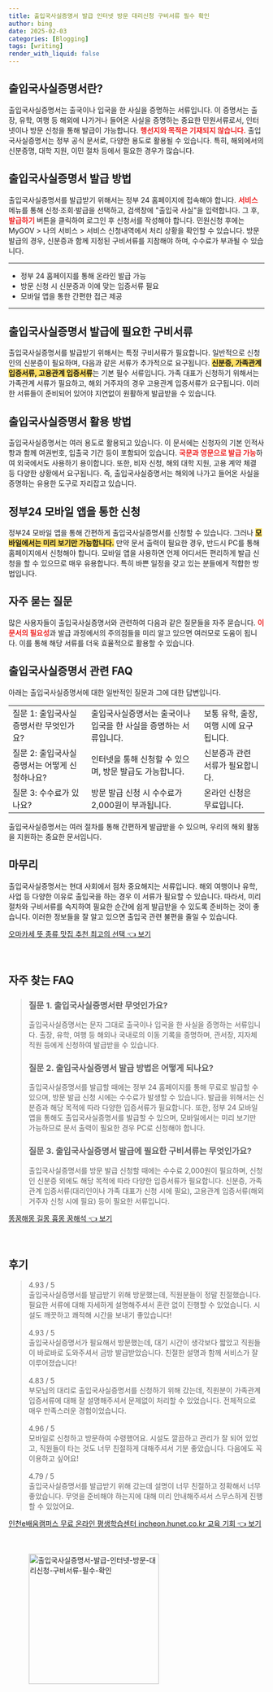 ```yaml
---
title: 출입국사실증명서 발급 인터넷 방문 대리신청 구비서류 필수 확인
author: bing
date: 2025-02-03
categories: [Blogging]
tags: [writing]
render_with_liquid: false
---
```



<h2 id='출입국사실증명서란'>출입국사실증명서란?</h2>

<p>출입국사실증명서는 출국이나 입국을 한 사실을 증명하는 서류입니다. 이 증명서는 출장, 유학, 여행 등 해외에 나가거나 들어온 사실을 증명하는 중요한 민원서류로서, 인터넷이나 방문 신청을 통해 발급이 가능합니다. <b><span style="color: #ee2323;">행선지와 목적은 기재되지 않습니다.</span></b> 출입국사실증명서는 정부 공식 문서로, 다양한 용도로 활용될 수 있습니다. 특히, 해외에서의 신분증명, 대학 지원, 이민 절차 등에서 필요한 경우가 많습니다.</p>

<h2 id='출입국사실증명서 발급 방법'>출입국사실증명서 발급 방법</h2>

<p>출입국사실증명서를 발급받기 위해서는 정부 24 홈페이지에 접속해야 합니다. <b><span style="color: #ee2323;">서비스</span></b> 메뉴를 통해 신청·조회·발급을 선택하고, 검색창에 "출입국 사실"을 입력합니다. 그 후, <b><span style="color: #ee2323;">발급하기</span></b> 버튼을 클릭하여 로그인 후 신청서를 작성해야 합니다. 민원신청 후에는 MyGOV > 나의 서비스 > 서비스 신청내역에서 처리 상황을 확인할 수 있습니다. 방문 발급의 경우, 신분증과 함께 지정된 구비서류를 지참해야 하며, 수수료가 부과될 수 있습니다.</p>

<hr />

<ul>
    <li>정부 24 홈페이지를 통해 온라인 발급 가능</li>
    <li>방문 신청 시 신분증과 이에 맞는 입증서류 필요</li>
    <li>모바일 앱을 통한 간편한 접근 제공</li>
</ul>

<hr />

<h2 id='필요 서류'>출입국사실증명서 발급에 필요한 구비서류</h2>

<p>출입국사실증명서를 발급받기 위해서는 특정 구비서류가 필요합니다. 일반적으로 신청인의 신분증이 필요하며, 다음과 같은 서류가 추가적으로 요구됩니다. <b><span style="background-color: #ffe066;">신분증, 가족관계 입증서류, 고용관계 입증서류</span></b>는 기본 필수 서류입니다. 가족 대표가 신청하기 위해서는 가족관계 서류가 필요하고, 해외 거주자의 경우 고용관계 입증서류가 요구됩니다. 이러한 서류들이 준비되어 있어야 지연없이 원활하게 발급받을 수 있습니다.</p>

<h2 id='출입국사실증명서 활용 방법'>출입국사실증명서 활용 방법</h2>

<p>출입국사실증명서는 여러 용도로 활용되고 있습니다. 이 문서에는 신청자의 기본 인적사항과 함께 여권번호, 입출국 기간 등이 포함되어 있습니다. <b><span style="color: #ee2323;">국문과 영문으로 발급 가능</span></b>하여 외국에서도 사용하기 용이합니다. 또한, 비자 신청, 해외 대학 지원, 고용 계약 체결 등 다양한 상황에서 요구됩니다. 즉, 출입국사실증명서는 해외에 나가고 들어온 사실을 증명하는 유용한 도구로 자리잡고 있습니다.</p>

<h2 id='정부24 모바일 앱을 통한 신청'>정부24 모바일 앱을 통한 신청</h2>

<p>정부24 모바일 앱을 통해 간편하게 출입국사실증명서를 신청할 수 있습니다. 그러나 <b><span style="background-color: #ffe066;">모바일에서는 미리 보기만 가능합니다.</span></b> 만약 문서 출력이 필요한 경우, 반드시 PC를 통해 홈페이지에서 신청해야 합니다. 모바일 앱을 사용하면 언제 어디서든 편리하게 발급 신청을 할 수 있으므로 매우 유용합니다. 특히 바쁜 일정을 갖고 있는 분들에게 적합한 방법입니다.</p>

<h2 id='자주 묻는 질문'>자주 묻는 질문</h2>

<p>많은 사용자들이 출입국사실증명서와 관련하여 다음과 같은 질문들을 자주 묻습니다. <b><span style="color: #ee2323;">이 문서의 필요성</span></b>과 발급 과정에서의 주의점들을 미리 알고 있으면 여러모로 도움이 됩니다. 이를 통해 해당 서류를 더욱 효율적으로 활용할 수 있습니다.</p>

<h2 id='출입국사실증명서 관련 FAQ'>출입국사실증명서 관련 FAQ</h2>

<p>아래는 출입국사실증명서에 대한 일반적인 질문과 그에 대한 답변입니다.</p>

<table>
    <tr>
        <td>질문 1: 출입국사실증명서란 무엇인가요?</td>
        <td>출입국사실증명서는 출국이나 입국을 한 사실을 증명하는 서류입니다.</td>
        <td>보통 유학, 출장, 여행 시에 요구됩니다.</td>
    </tr>
    <tr>
        <td>질문 2: 출입국사실증명서는 어떻게 신청하나요?</td>
        <td>인터넷을 통해 신청할 수 있으며, 방문 발급도 가능합니다.</td>
        <td>신분증과 관련 서류가 필요합니다.</td>
    </tr>
    <tr>
        <td>질문 3: 수수료가 있나요?</td>
        <td>방문 발급 신청 시 수수료가 2,000원이 부과됩니다.</td>
        <td>온라인 신청은 무료입니다.</td>
    </tr>
</table>

<p>출입국사실증명서는 여러 절차를 통해 간편하게 발급받을 수 있으며, 우리의 해외 활동을 지원하는 중요한 문서입니다.</p>

<h2 id='마무리'>마무리</h2>

<p>출입국사실증명서는 현대 사회에서 점차 중요해지는 서류입니다. 해외 여행이나 유학, 사업 등 다양한 이유로 출입국을 하는 경우 이 서류가 필요할 수 있습니다. 따라서, 미리 절차와 구비서류를 숙지하여 필요한 순간에 쉽게 발급받을 수 있도록 준비하는 것이 좋습니다. 이러한 정보들을 잘 알고 있으면 출입국 관련 불편을 줄일 수 있습니다.</p>


<p><a class="click-button" title="오마카세 뜻 종류 맛집 추천 최고의 선택" href="https://24nara.github.io/posts/%EC%98%A4%EB%A7%88%EC%B9%B4%EC%84%B8-%EB%9C%BB-%EC%A2%85%EB%A5%98-%EB%A7%9B%EC%A7%91-%EC%B6%94%EC%B2%9C-%EC%B5%9C%EA%B3%A0%EC%9D%98-%EC%84%A0%ED%83%9D/" rel="dofollow">오마카세 뜻 종류 맛집 추천 최고의 선택 👈 보기</a></p><br>
<h2 id='자주_찾는_FAQ'>자주 찾는 FAQ</h2>
<div itemscope="" itemtype="https://schema.org/FAQPage"> 
<blockquote> 
<div itemscope="" itemprop="mainEntity" itemtype="https://schema.org/Question"> 
<h3 itemprop="name">질문 1. 출입국사실증명서란 무엇인가요?</h3> 
<div itemscope="" itemprop="acceptedAnswer" itemtype="https://schema.org/Answer"> 
<span itemprop="text"> <p>출입국사실증명서는 문자 그대로 출국이나 입국을 한 사실을 증명하는 서류입니다. 출장, 유학, 여행 등 해외나 국내로의 이동 기록을 증명하며, 관서장, 지자체 직원 등에게 신청하여 발급받을 수 있습니다.</p> </span> 
</div> 
</div> 
<div itemscope="" itemprop="mainEntity" itemtype="https://schema.org/Question"> 
<h3 itemprop="name">질문 2. 출입국사실증명서 발급 방법은 어떻게 되나요?</h3> 
<div itemscope="" itemprop="acceptedAnswer" itemtype="https://schema.org/Answer"> 
<span itemprop="text"> <p>출입국사실증명서를 발급할 때에는 정부 24 홈페이지를 통해 무료로 발급할 수 있으며, 방문 발급 신청 시에는 수수료가 발생할 수 있습니다. 발급을 위해서는 신분증과 해당 목적에 따라 다양한 입증서류가 필요합니다. 또한, 정부 24 모바일 앱을 통해도 출입국사실증명서를 발급할 수 있으며, 모바일에서는 미리 보기만 가능하므로 문서 출력이 필요한 경우 PC로 신청해야 합니다.</p> </span> 
</div> 
</div> 
<div itemscope="" itemprop="mainEntity" itemtype="https://schema.org/Question"> 
<h3 itemprop="name">질문 3. 출입국사실증명서 발급에 필요한 구비서류는 무엇인가요?</h3> 
<div itemscope="" itemprop="acceptedAnswer" itemtype="https://schema.org/Answer"> 
<span itemprop="text"> <p>출입국사실증명서를 방문 발급 신청할 때에는 수수료 2,000원이 필요하며, 신청인 신분증 외에도 해당 목적에 따라 다양한 입증서류가 필요합니다. 신분증, 가족관계 입증서류(대리인이나 가족 대표가 신청 시에 필요), 고용관계 입증서류(해외 거주자 신청 시에 필요) 등이 필요한 서류입니다.</p> </span> 
</div> 
</div> 
</blockquote> 
</div>
<p><a class="click-button" title="똥꿈해몽 길몽 흉몽 꿈해석" href="https://24nara.github.io/posts/%EB%98%A5%EA%BF%88%ED%95%B4%EB%AA%BD-%EA%B8%B8%EB%AA%BD-%ED%9D%89%EB%AA%BD-%EA%BF%88%ED%95%B4%EC%84%9D/" rel="dofollow">똥꿈해몽 길몽 흉몽 꿈해석 👈 보기</a></p><br>
<h2 id='후기'>후기</h2>
<div itemscope itemtype="https://schema.org/Product">
  <blockquote>
  <div itemprop="review" itemscope itemtype="https://schema.org/Review">
      <div itemprop="reviewRating" itemscope itemtype="https://schema.org/Rating"> <span itemprop="ratingValue">4.93</span> / <span itemprop="bestRating">5</span> </div>
      <span itemprop="reviewBody">출입국사실증명서를 발급받기 위해 방문했는데, 직원분들이 정말 친절했습니다. 필요한 서류에 대해 자세하게 설명해주셔서 혼란 없이 진행할 수 있었습니다. 시설도 깨끗하고 쾌적해 시간을 보내기 좋았습니다!</span>
  </div>
  <br>
  <div itemprop="review" itemscope itemtype="https://schema.org/Review">
      <div itemprop="reviewRating" itemscope itemtype="https://schema.org/Rating"> <span itemprop="ratingValue">4.93</span> / <span itemprop="bestRating">5</span> </div>
      <span itemprop="reviewBody">출입국사실증명서가 필요해서 방문했는데, 대기 시간이 생각보다 짧았고 직원들이 바로바로 도와주셔서 금방 발급받았습니다. 친절한 설명과 함께 서비스가 잘 이루어졌습니다!</span>
  </div>
  <br>
  <div itemprop="review" itemscope itemtype="https://schema.org/Review">
      <div itemprop="reviewRating" itemscope itemtype="https://schema.org/Rating"> <span itemprop="ratingValue">4.83</span> / <span itemprop="bestRating">5</span> </div>
      <span itemprop="reviewBody">부모님의 대리로 출입국사실증명서를 신청하기 위해 갔는데, 직원분이 가족관계 입증서류에 대해 잘 설명해주셔서 문제없이 처리할 수 있었습니다. 전체적으로 매우 만족스러운 경험이었습니다.</span>
  </div>
  <br>
  <div itemprop="review" itemscope itemtype="https://schema.org/Review">
      <div itemprop="reviewRating" itemscope itemtype="https://schema.org/Rating"> <span itemprop="ratingValue">4.96</span> / <span itemprop="bestRating">5</span> </div>
      <span itemprop="reviewBody">모바일로 신청하고 방문하여 수령했어요. 시설도 깔끔하고 관리가 잘 되어 있었고, 직원들이 타는 것도 너무 친절하게 대해주셔서 기분 좋았습니다. 다음에도 꼭 이용하고 싶어요!</span>
  </div>
  <br>
  <div itemprop="review" itemscope itemtype="https://schema.org/Review">
      <div itemprop="reviewRating" itemscope itemtype="https://schema.org/Rating"> <span itemprop="ratingValue">4.79</span> / <span itemprop="bestRating">5</span> </div>
      <span itemprop="reviewBody">출입국사실증명서를 발급받기 위해 갔는데 설명이 너무 친절하고 정확해서 너무 좋았습니다. 무엇을 준비해야 하는지에 대해 미리 안내해주셔서 스무스하게 진행할 수 있었어요.</span>
  </div>
  </blockquote>
</div>
<p><a class="click-button" title="인천e배움캠퍼스 무료 온라인 평생학습센터 incheon.hunet.co.kr 교육 기회" href="https://24nara.github.io/posts/%EC%9D%B8%EC%B2%9Ce%EB%B0%B0%EC%9B%80%EC%BA%A0%ED%8D%BC%EC%8A%A4-%EB%AC%B4%EB%A3%8C-%EC%98%A8%EB%9D%BC%EC%9D%B8-%ED%8F%89%EC%83%9D%ED%95%99%EC%8A%B5%EC%84%BC%ED%84%B0-incheon.hunet.co.kr-%EA%B5%90%EC%9C%A1-%EA%B8%B0%ED%9A%8C/" rel="dofollow">인천e배움캠퍼스 무료 온라인 평생학습센터 incheon.hunet.co.kr 교육 기회 👈 보기</a></p><br>
<figure class="image"><img src="https://24nara.github.io/assets/img/thumbnail/출입국사실증명서-발급-인터넷-방문-대리신청-구비서류-필수-확인.webp" alt="출입국사실증명서-발급-인터넷-방문-대리신청-구비서류-필수-확인" width="256" height="256"></figure>